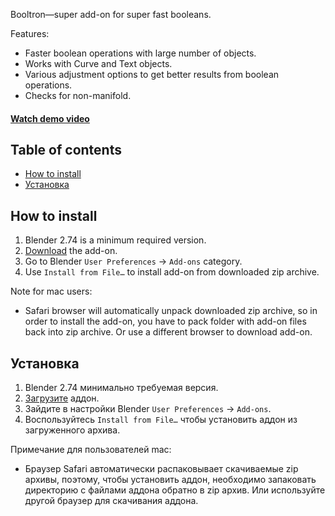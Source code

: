 Booltron—super add-on for super fast booleans.

Features:

* Faster boolean operations with large number of objects.
* Works with Curve and Text objects.
* Various adjustment options to get better results from boolean operations.
* Checks for non-manifold.

#### [Watch demo video][2]


Table of contents
--------------------------

* [How to install](#how-to-install)
* [Установка](#Установка)


How to install
--------------------------

1. Blender 2.74 is a minimum required version.
2. [Download][1] the add-on.
3. Go to Blender `User Preferences` → `Add-ons` category.
4. Use `Install from File…` to install add-on from downloaded zip archive.

Note for mac users:

* Safari browser will automatically unpack downloaded zip archive, so in order to install the add-on, you have to pack folder with add-on files back into zip archive. Or use a different browser to download add-on.


Установка
--------------------------

1. Blender 2.74 минимально требуемая версия.
2. [Загрузите][1] аддон.
3. Зайдите в настройки Blender `User Preferences` → `Add-ons`.
4. Воспользуйтесь `Install from File…` чтобы установить аддон из загруженного архива.

Примечание для пользователей mac:

* Браузер Safari автоматически распаковывает скачиваемые zip архивы, поэтому, чтобы установить аддон, необходимо запаковать директорию с файлами аддона обратно в zip архив. Или используйте другой браузер для скачивания аддона.


[1]: https://github.com/mrachinskiy/booltron/archive/master.zip
[2]: https://youtu.be/KxbJSUQpw7I
